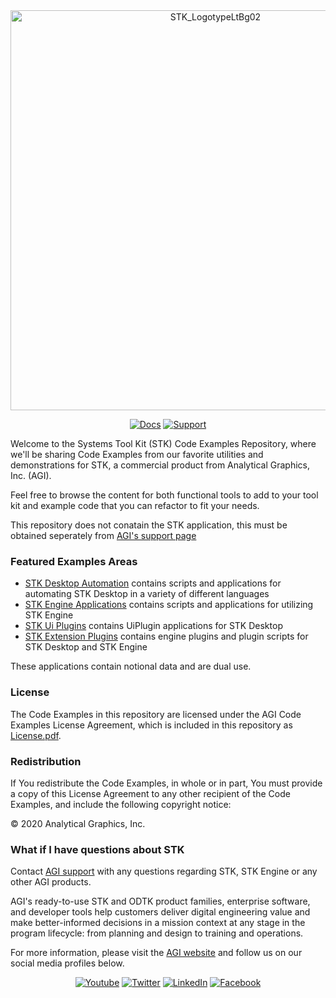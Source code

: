 <div align="center">

<img src="https://embed.widencdn.net/svg/agi/z0svs3hr1p/STK_LogotypeLtBg01.svg?u=ivc64j" alt="STK_LogotypeLtBg02" width="640">

[![Docs](https://img.shields.io/badge/docs-online-BC8C44?style=for-the-badge)](https://help.agi.com/stkdevkit/index.htm)
[![Support](https://img.shields.io/badge/support-email-0B2341?style=for-the-badge)](mailto:support@agi.com)

</div>

Welcome to the Systems Tool Kit (STK) Code Examples Repository, where we'll be sharing Code Examples from our favorite utilities and demonstrations for STK, a commercial product from Analytical Graphics, Inc. (AGI).

Feel free to browse the content for both functional tools to add to your tool kit and example code that you can refactor to fit your needs.

This repository does not conatain the STK application, this must be obtained seperately from [AGI's support page](https://support.agi.com/donloads)

### Featured Examples Areas

* [STK Desktop Automation](./stkAutomation) contains scripts and applications for automating STK Desktop in a variety of different languages
* [STK Engine Applications](./StkEngineApplications) contains scripts and applications for utilizing STK Engine
* [STK Ui Plugins](./StkUiPlugins) contains UiPlugin applications for STK Desktop
* [STK Extension Plugins](./StkExtensionPlugins) contains engine plugins and plugin scripts for STK Desktop and STK Engine

These applications contain notional data and are dual use.

### License

The Code Examples in this repository are licensed under the AGI Code Examples License Agreement, which is included in this repository as [License.pdf](License.pdf).

### Redistribution

If You redistribute the Code Examples, in whole or in part, You must provide a copy of this License Agreement to any other recipient of the Code Examples, and include the following copyright notice:

© 2020 Analytical Graphics, Inc.

### What if I have questions about STK

Contact [AGI support](mail:support@agi.com) with any questions regarding STK, STK Engine or any other AGI products.

AGI's ready-to-use STK and ODTK product families, enterprise software, and developer tools help customers deliver digital engineering value and make better-informed decisions in a mission context at any stage in the program lifecycle: from planning and design to training and operations.

For more information, please visit the [AGI website](https://www.agi.com "AGI's Homepage") and follow us on our social media profiles below.

<div align="center">

[![Youtube](https://img.shields.io/badge/youtube-FF0000?style=for-the-badge&logo=youtube&logoColor=FFFFFF)](https://www.youtube.com/user/AnalyticalGraphics)
[![Twitter](https://img.shields.io/badge/twitter-1DA1F2?style=for-the-badge&logo=Twitter&logoColor=FFFFFF)](https://twitter.com/agitweets)
[![LinkedIn](https://img.shields.io/badge/linkedin-0077B5?style=for-the-badge&logo=LinkedIn&logoColor=FFFFFF)](https://www.linkedin.com/company/agi?trk=company_logo)
[![Facebook](https://img.shields.io/badge/facebook-1877F2?style=for-the-badge&logo=Facebook&logoColor=FFFFFF)](https://www.facebook.com/AnalyticalGraphics)

</div>
